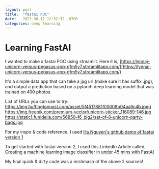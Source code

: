 ```yaml
---
layout: post
title:  "fastai POC"
date:   2022-08-12 12:32:32 -0700
categories: deep learning
---
```


<h1>Learning FastAI</h1>

I wanted to make a fastai POC using streamlit.  Here it is, [https://lynnaj-unicorn-versus-pegasus-app-gfm5y7.streamlitapp.com/](https://lynnaj-unicorn-versus-pegasus-app-gfm5y7.streamlitapp.com/)

It's a simple data app that can take a jpg url (make sure it has suffix .jpg), and output a prediction based on a pytorch deep learning model that was trained on 400 photos.

List of URLs you can use to try:
https://img.huffingtonpost.com/asset/5f4517881f00008b04aa9c4b.jpeg
https://img.freepik.com/premium-vector/unicorn-sticker_116089-146.jpg
https://static1.funidelia.com/56850-f6_big2/set-of-8-unicorn-party-bags.jpg

For my inspo & code reference, I used [Ha Nguyen's github demo of fastai version 1](https://github.com/trungha-ngx/mtp-vs-gd)

To get started with fastai version 2, I used this LinkedIn Article called, [Creating a machine learning image classifier in under 45 mins with FastAI](https://www.linkedin.com/pulse/creating-machine-learning-image-classifier-under-45-mins-cummaudo/)

My final quick & dirty code was a mishmash of the above 2 sources!
